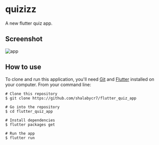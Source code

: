 # quizizz

A new flutter quiz app.

## Screenshot

![app](https://github.com/shalabycr7/flutter_quiz_app/assets/17945581/56f8bd95-1739-4199-95f3-f513340c2462)

## How to use

To clone and run this application, you'll need [Git](https://git-scm.com/downloads) and [Flutter](https://flutter.dev/docs/get-started/install) installed on your computer. From your command line:

```
# Clone this repository
$ git clone https://github.com/shalabycr7/flutter_quiz_app

# Go into the repository
$ cd flutter_quiz_app

# Install dependencies
$ flutter packages get

# Run the app
$ flutter run
```
